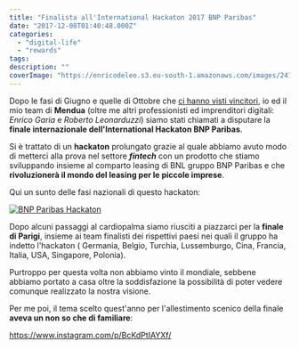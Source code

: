 ```yaml
---
title: "Finalista all'International Hackaton 2017 BNP Paribas"
date: "2017-12-08T01:40:48.000Z"
categories:
  - "digital-life"
  - "rewards"
tags:
description: ""
coverImage: "https://enricodeleo.s3.eu-south-1.amazonaws.com/images/24177364_144922952820613_4874779265255604224_n-e1519783771843.jpg"
---
```


Dopo le fasi di Giugno e quelle di Ottobre che [ci hanno visti vincitori](https://international-hackathon.bnpparibas/cities/rome/), io ed il mio team di **Mendua** (oltre me altri professionisti ed imprenditori digitali: _Enrico Garia_ e _Roberto Leonarduzzi_) siamo stati chiamati a disputare la **finale internazionale dell'International Hackaton BNP Paribas**.

Si è trattato di un **hackaton** prolungato grazie al quale abbiamo avuto modo di metterci alla prova nel settore **_fintech_** con un prodotto che stiamo sviluppando insieme al comparto leasing di BNL gruppo BNP Paribas e che **rivoluzionerà il mondo del leasing per le piccole imprese**.

Qui un sunto delle fasi nazionali di questo hackaton:

[![BNP Paribas Hackaton](https://img.youtube.com/vi/0jusRembztw/0.jpg)](https://www.youtube.com/watch?v=0jusRembztw)

Dopo alcuni passaggi al cardiopalma siamo riusciti a piazzarci per la **finale di Parigi**, insieme ai team finalisti dei rispettivi paesi nei quali il gruppo ha indetto l'hackaton ( Germania, Belgio, Turchia, Lussemburgo, Cina, Francia, Italia, USA, Singapore, Polonia).

Purtroppo per questa volta non abbiamo vinto il mondiale, sebbene abbiamo portato a casa oltre la soddisfazione la possibilità di poter vedere comunque realizzato la nostra visione.

Per me poi, il tema scelto quest'anno per l'allestimento scenico della finale **aveva un non so che di familiare**:

https://www.instagram.com/p/BcKdPtIAYXf/
